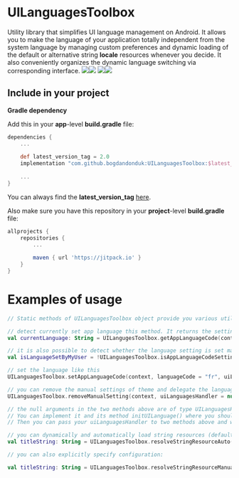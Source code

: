 
# UILanguagesToolbox

  Utility library that simplifies UI language management on Android. It allows you to make the language of your application totally independent from the system language by managing custom preferences and dynamic loading of the default or alternative string **locale** resources whenever you decide. It also conveniently organizes the dynamic language switching via corresponding interface.
  ![](https://github.com/bogdandonduk/UILanguagesToolbox/blob/master/device-2021-09-13-163327.png)![](https://github.com/bogdandonduk/UILanguagesToolbox/blob/master/device-2021-09-13-163357.png)
![](https://github.com/bogdandonduk/UIThemesToolbox/blob/master/PicsArt_09-13-01.32.32.png)![](https://github.com/bogdandonduk/UIThemesToolbox/blob/master/PicsArt_09-13-01.33.26.png)
## Include in your project  
**Gradle dependency**  
  
Add this in your **app**-level **build.gradle** file:  
```groovy
dependencies {  
	...  
  
	def latest_version_tag = 2.0
	implementation "com.github.bogdandonduk:UILanguagesToolbox:$latest_version_tag"  
  
	...  
}  
```  
You can always find the **latest_version_tag** [here](https://github.com/bogdandonduk/UILanguagesToolbox/releases).  
  
Also make sure you have this repository in your **project**-level **build.gradle** file:  
```groovy  
allprojects {  
	repositories {  
		...  
  
		maven { url 'https://jitpack.io' }  
	}  
}  
```  

# Examples of usage
```kotlin 
// Static methods of UILanguagesToolbox object provide you various utilities for theme management

// detect currently set app language this method. It returns the setting of your application or system language if there is none set
val currentLanguage: String = UILangugesToolbox.getAppLanguageCode(context, uiLanguagesHandler = null)

// it is also possible to detect whether the language setting is set manually or automatic (system)
val isLanguageSetByMyUser = !UILanguagesToolbox.isAppLanguageCodeSettingAutomatic(context)

// set the language like this
UILanguagesToolbox.setAppLanguageCode(context, languageCode = "fr", uiLanguagesHandler = null)

// you can remove the manual settings of theme and delegate the language management in your app back to system
UILanguagesToolbox.removeManualSetting(context, uiLanguagesHandler = null)

// the null arguments in the two methods above are of type UILanguagesHandler, which is interface. 
// You can implement it and its method initUILanguage() where you should do configurations of all your views for the new language (refreshing). 
// Then you can pass your uiLanguagesHandler to two methods above and whenever the language setting changes, your whole UI will update instantly.

// you can dynamically and automatically load string resources (default or alternative) for the language setting of your app like this:
val titleString: String = UILanguagesToolbox.resolveStringResourceAuto(context, R.string.title)

// you can also explicitly specify configuration:

val titleString: String = UILanguagesToolbox.resolveStringResourceManual(context, R.string.title, languageCode = "de")
```
